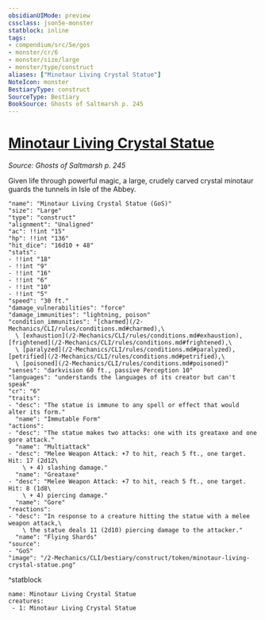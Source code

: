 ```yaml
---
obsidianUIMode: preview
cssclass: json5e-monster
statblock: inline
tags:
- compendium/src/5e/gos
- monster/cr/6
- monster/size/large
- monster/type/construct
aliases: ["Minotaur Living Crystal Statue"]
NoteIcon: monster
BestiaryType: construct
SourceType: Bestiary
BookSource: Ghosts of Saltmarsh p. 245
---
```

# [Minotaur Living Crystal Statue](2-Mechanics/CLI/bestiary/construct/minotaur-living-crystal-statue-gos.md)
*Source: Ghosts of Saltmarsh p. 245*  

Given life through powerful magic, a large, crudely carved crystal minotaur guards the tunnels in Isle of the Abbey.

```statblock
"name": "Minotaur Living Crystal Statue (GoS)"
"size": "Large"
"type": "construct"
"alignment": "Unaligned"
"ac": !!int "15"
"hp": !!int "136"
"hit_dice": "16d10 + 48"
"stats":
- !!int "18"
- !!int "9"
- !!int "16"
- !!int "6"
- !!int "10"
- !!int "5"
"speed": "30 ft."
"damage_vulnerabilities": "force"
"damage_immunities": "lightning, poison"
"condition_immunities": "[charmed](/2-Mechanics/CLI/rules/conditions.md#charmed),\
  \ [exhaustion](/2-Mechanics/CLI/rules/conditions.md#exhaustion), [frightened](/2-Mechanics/CLI/rules/conditions.md#frightened),\
  \ [paralyzed](/2-Mechanics/CLI/rules/conditions.md#paralyzed), [petrified](/2-Mechanics/CLI/rules/conditions.md#petrified),\
  \ [poisoned](/2-Mechanics/CLI/rules/conditions.md#poisoned)"
"senses": "darkvision 60 ft., passive Perception 10"
"languages": "understands the languages of its creator but can't speak"
"cr": "6"
"traits":
- "desc": "The statue is immune to any spell or effect that would alter its form."
  "name": "Immutable Form"
"actions":
- "desc": "The statue makes two attacks: one with its greataxe and one gore attack."
  "name": "Multiattack"
- "desc": "Melee Weapon Attack: +7 to hit, reach 5 ft., one target. Hit: 17 (2d12\
    \ + 4) slashing damage."
  "name": "Greataxe"
- "desc": "Melee Weapon Attack: +7 to hit, reach 5 ft., one target. Hit: 8 (1d8\
    \ + 4) piercing damage."
  "name": "Gore"
"reactions":
- "desc": "In response to a creature hitting the statue with a melee weapon attack,\
    \ the statue deals 11 (2d10) piercing damage to the attacker."
  "name": "Flying Shards"
"source":
- "GoS"
"image": "/2-Mechanics/CLI/bestiary/construct/token/minotaur-living-crystal-statue.png"
```
^statblock

```encounter-table
name: Minotaur Living Crystal Statue
creatures:
 - 1: Minotaur Living Crystal Statue
```